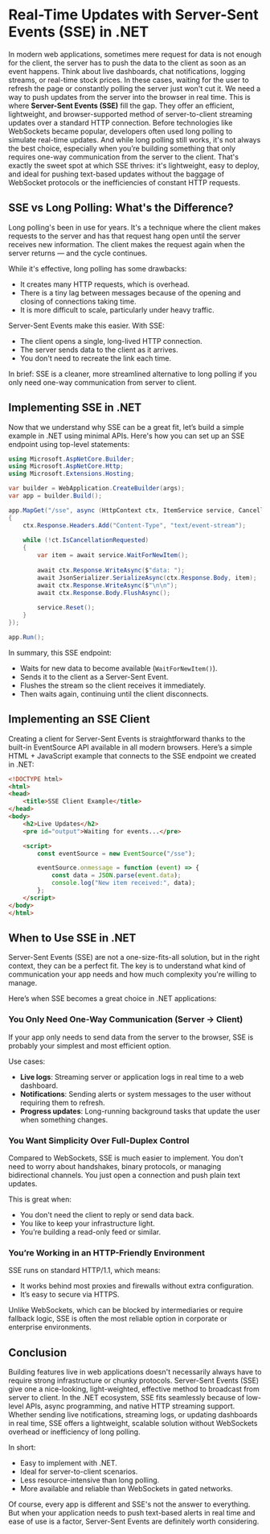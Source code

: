 # Real-Time Updates with Server-Sent Events (SSE) in .NET
In modern web applications, sometimes mere request for data is not enough for the client, the server has to push the data to the client as soon as an event happens.
Think about live dashboards, chat notifications, logging streams, or real-time stock prices. In these cases, waiting for the user to refresh the page or constantly polling the server just won't cut it. We need a way to push updates from the server into the browser in real time.
This is where **Server-Sent Events (SSE)** fill the gap. They offer an efficient, lightweight, and browser-supported method of server-to-client streaming updates over a standard HTTP connection.
Before technologies like WebSockets became popular, developers often used long polling to simulate real-time updates. And while long polling still works, it's not always the best choice, especially when you’re building something that only requires one-way communication from the server to the client.
That's exactly the sweet spot at which SSE thrives: it's lightweight, easy to deploy, and ideal for pushing text-based updates without the baggage of WebSocket protocols or the inefficiencies of constant HTTP requests.

## SSE vs Long Polling: What's the Difference?
Long polling's been in use for years. It's a technique where the client makes requests to the server and has that request hang open until the server receives new information. The client makes the request again when the server returns — and the cycle continues.

While it's effective, long polling has some drawbacks:
- It creates many HTTP requests, which is overhead.
- There is a tiny lag between messages because of the opening and closing of connections taking time.
- It is more difficult to scale, particularly under heavy traffic.

Server-Sent Events make this easier. With SSE:
- The client opens a single, long-lived HTTP connection.
- The server sends data to the client as it arrives.
- You don't need to recreate the link each time.

In brief: SSE is a cleaner, more streamlined alternative to long polling if you only need one-way communication from server to client.

## Implementing SSE in .NET
Now that we understand why SSE can be a great fit, let’s build a simple example in .NET using minimal APIs.
Here's how you can set up an SSE endpoint using top-level statements:

```csharp
using Microsoft.AspNetCore.Builder;
using Microsoft.AspNetCore.Http;
using Microsoft.Extensions.Hosting;

var builder = WebApplication.CreateBuilder(args);
var app = builder.Build();

app.MapGet("/sse", async (HttpContext ctx, ItemService service, CancellationToken ct) =>
{
    ctx.Response.Headers.Add("Content-Type", "text/event-stream");
    
    while (!ct.IsCancellationRequested)
    {
        var item = await service.WaitForNewItem();
        
        await ctx.Response.WriteAsync($"data: ");
        await JsonSerializer.SerializeAsync(ctx.Response.Body, item);
        await ctx.Response.WriteAsync($"\n\n");
        await ctx.Response.Body.FlushAsync();
            
        service.Reset();
    }
});

app.Run();
```

In summary, this SSE endpoint:
- Waits for new data to become available (`WaitForNewItem()`).
- Sends it to the client as a Server-Sent Event.
- Flushes the stream so the client receives it immediately.
- Then waits again, continuing until the client disconnects.

## Implementing an SSE Client
Creating a client for Server-Sent Events is straightforward thanks to the built-in EventSource API available in all modern browsers.
Here’s a simple HTML + JavaScript example that connects to the SSE endpoint we created in .NET:

```html
<!DOCTYPE html>
<html>
<head>
    <title>SSE Client Example</title>
</head>
<body>
    <h2>Live Updates</h2>
    <pre id="output">Waiting for events...</pre>

    <script>
        const eventSource = new EventSource("/sse");

        eventSource.onmessage = function (event) => {
            const data = JSON.parse(event.data);
            console.log("New item received:", data);
        };
    </script>
</body>
</html>

```

## When to Use SSE in .NET
Server-Sent Events (SSE) are not a one-size-fits-all solution, but in the right context, they can be a perfect fit. 
The key is to understand what kind of communication your app needs and how much complexity you're willing to manage.

Here’s when SSE becomes a great choice in .NET applications:

### You Only Need One-Way Communication (Server → Client)
If your app only needs to send data from the server to the browser, SSE is probably your simplest and most efficient option.

Use cases:
- **Live logs**: Streaming server or application logs in real time to a web dashboard.
- **Notifications**: Sending alerts or system messages to the user without requiring them to refresh.
- **Progress updates**: Long-running background tasks that update the user when something changes.

### You Want Simplicity Over Full-Duplex Control
Compared to WebSockets, SSE is much easier to implement. 
You don't need to worry about handshakes, binary protocols, or managing bidirectional channels. 
You just open a connection and push plain text updates.

This is great when:
- You don't need the client to reply or send data back.
- You like to keep your infrastructure light.
- You’re building a read-only feed or similar.

### You’re Working in an HTTP-Friendly Environment
SSE runs on standard HTTP/1.1, which means:
- It works behind most proxies and firewalls without extra configuration.
- It’s easy to secure via HTTPS.

Unlike WebSockets, which can be blocked by intermediaries or require fallback logic, SSE is often the most reliable option in corporate or enterprise environments.

## Conclusion
Building features live in web applications doesn't necessarily always have to require strong infrastructure or chunky protocols. Server-Sent Events (SSE) give one a nice-looking, light-weighted, effective method to broadcast from server to client.
In the .NET ecosystem, SSE fits seamlessly because of low-level APIs, async programming, and native HTTP streaming support. Whether sending live notifications, streaming logs, or updating dashboards in real time, SSE offers a lightweight, scalable solution without WebSockets overhead or inefficiency of long polling.

In short:
- Easy to implement with .NET.
- Ideal for server-to-client scenarios.
- Less resource-intensive than long polling.
- More available and reliable than WebSockets in gated networks.

Of course, every app is different and SSE's not the answer to everything. 
But when your application needs to push text-based alerts in real time and ease of use is a factor, Server-Sent Events are definitely worth considering.
